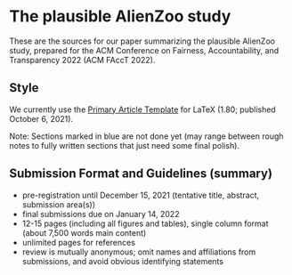 # The plausible AlienZoo study
These are the sources for our paper summarizing the plausible AlienZoo study, prepared for the ACM Conference on Fairness, Accountability, and Transparency 2022 (ACM FAccT 2022).

## Style
We currently use the [Primary Article Template](https://www.acm.org/binaries/content/assets/publications/consolidated-tex-template/acmart-primary.zip) for LaTeX (1.80; published October 6, 2021).

Note: Sections marked in blue are not done yet (may range between rough notes to fully written sections that just need some final polish).

## Submission Format and Guidelines (summary)

* pre-registration until December 15, 2021 (tentative title, abstract, submission area(s))
* final submissions due on January 14, 2022
* 12-15 pages (including all figures and tables), single column format (about 7,500 words main content)
* unlimited pages for references
* review is mutually anonymous; omit names and affiliations from submissions, and avoid obvious identifying statements